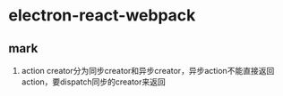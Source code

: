# electron-react-webpack
## mark  
1. action creator分为同步creator和异步creator，异步action不能直接返回action，要dispatch同步的creator来返回   